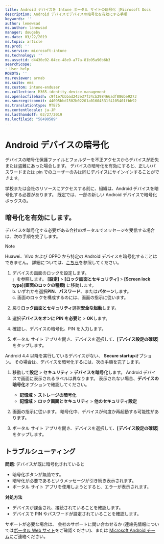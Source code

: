 ```yaml
---
title: Android デバイスを Intune ポータル サイトの暗号化 |Microsoft Docs
description: Android デバイスでデバイスの暗号化を有効にする手順
keywords: ''
author: lenewsad
ms.author: lanewsad
manager: dougeby
ms.date: 03/22/2019
ms.topic: article
ms.prod: ''
ms.service: microsoft-intune
ms.technology: ''
ms.assetid: d4430e92-04cc-48e9-a77a-81b95a90b6b3
searchScope:
- User help
ROBOTS: ''
ms.reviewer: arnab
ms.suite: ems
ms.custom: intune-enduser
ms.collection: M365-identity-device-management
ms.openlocfilehash: c9f1e7bbbad243e37f34cb298466adf886be9273
ms.sourcegitcommit: 44095bbd1502b02201a01604531f4105401fbb92
ms.translationtype: MTE75
ms.contentlocale: ja-JP
ms.lasthandoff: 03/27/2019
ms.locfileid: "58490589"
---
```

# <a name="encrypting-your-android-device"></a>Android デバイスの暗号化

デバイスの暗号化保護ファイルとフォルダーを不正アクセスからデバイスが紛失または盗難にあった場合します。 デバイスの暗号化を有効にすると、正しいパスワードまたは pin でのユーザーのみは同じデバイスにサインインすることができます。 

学校または会社のリソースにアクセスする前に、組織は、Android デバイスを暗号化する必要があります。 既定では、一部の新しい Android デバイスで暗号化ボックスの。  

## <a name="turn-on-encryption"></a>暗号化を有効にします。

デバイスを暗号化する必要がある会社のポータルでメッセージを受信する場合は、次の手順を完了します。 

> [!Note]
> Huawei、Vivo および OPPO から特定の Android デバイスを暗号化することはできません。 詳細については、[こちら](your-device-appears-encrypted-but-cp-says-otherwise-android.md)を参照してください。  

1.  デバイスの画面のロックを設定します。  
    」を参照します。 **[設定]** > **[ロック画面とセキュリティ]** > **[Screen lock type]\(画面のロックの種類\)** に移動します。  
    b. いずれかを選択**PIN**、**パスワード**、または**パターン**します。  
    c. 画面のロックを構成するのには、画面の指示に従います。  

2. 戻り**ロック画面とセキュリティ**選択**安全な起動**します。
3. 選択**デバイスをオンに PIN を必要と** > **OK**します。
4. 確認し、デバイスの暗号化、PIN を入力します。
5. ポータル サイト アプリを開き、デバイスを選択して、**[デバイス設定の確認]** をタップします。  

Android 4.4 以降を実行しているデバイスがない、 **Secure startup**オプション。 その場合は、デバイスを暗号化するには、次の手順を完了します。

1. 移動して**設定** > **セキュリティ** > **デバイスを暗号化**します。 Android デバイスで画面に表示されるラベルは異なります。 表示されない場合、**デバイスの暗号化**オプションで確認してください。
    * **記憶域** > **ストレージの暗号化**
    * **記憶域** > **ロック画面とセキュリティ** > **他のセキュリティ設定** 

2. 画面の指示に従います。 暗号化中、デバイスが何度か再起動する可能性があります。
3. ポータル サイト アプリを開き、デバイスを選択して、**[デバイス設定の確認]** をタップします。  

## <a name="troubleshoot"></a>トラブルシューティング  
**問題**: デバイスが既に暗号化されていると

- 暗号化ボタンが無効です。
- 暗号化が必要であるというメッセージが引き続き表示されます。
- ポータル サイト アプリを使用しようとすると、エラーが表示されます。

**対処方法**

- デバイスが課金され、接続されていることを確認します。  
- デバイスで PIN やパスワードが設定されていることを確認します。  

サポートが必要な場合は、 会社のサポートに問い合わせるか (連絡先情報については[ポータル Web サイト](https://go.microsoft.com/fwlink/?linkid=2010980)をご確認ください)、または <a href="mailto:wintunedroidfbk@microsoft.com?subject=I'm having trouble with encryption on my Android device&body=Describe the issue you're experiencing here.">Microsoft Android チーム</a>にご連絡ください。  
